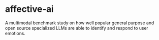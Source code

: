 # affective-ai
A multimodal benchmark study on how well popular general purpose and open source specialized LLMs are able to identify and respond to user emotions.
